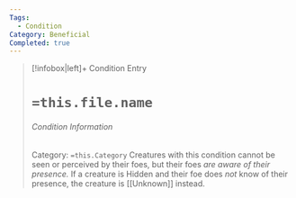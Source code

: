 ```yaml
---
Tags:
  - Condition
Category: Beneficial
Completed: true
---
```

> [!infobox|left]+ Condition Entry
> # `=this.file.name`
> ###### Condition Information
> Category: `=this.Category`
> Creatures with this condition cannot be seen or perceived by their foes, but their foes *are aware of their presence.* If a creature is Hidden and their foe does *not* know of their presence, the creature is [[Unknown]] instead.